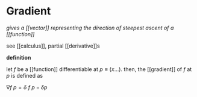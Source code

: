 # Gradient

_gives a [[vector]] representing the direction of steepest ascent of a [[function]]_

see [[calculus]], partial [[derivative]]s

**definition**

let $f$ be a [[function]] differentiable at $p \equiv (x \dots)$. then, the [[gradient]] of $f$ at $p$ is defined as

$\nabla f\ p = \delta\ f\ p - \delta p$
